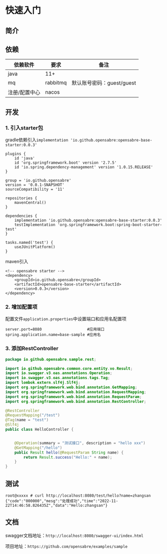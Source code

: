 # 快速入门

## 简介



## 依赖

| 依赖软件      | 要求     | 备注                      |
| ------------- | -------- | ------------------------- |
| java          | 11+      |                           |
| mq            | rabbitmq | 默认账号密码：guest/guest |
| 注册/配置中心 | nacos    |                           |

## 开发

### 1. 引入starter包

gradle依赖引入`implementation 'io.github.opensabre:opensabre-base-starter:0.0.3'`

```
plugins {
    id 'java'
    id 'org.springframework.boot' version '2.7.5'
    id 'io.spring.dependency-management' version '1.0.15.RELEASE'
}

group = 'io.github.opensabre'
version = '0.0.1-SNAPSHOT'
sourceCompatibility = '11'

repositories {
    mavenCentral()
}

dependencies {
    implementation 'io.github.opensabre:opensabre-base-starter:0.0.3'
    testImplementation 'org.springframework.boot:spring-boot-starter-test'
}

tasks.named('test') {
    useJUnitPlatform()
}

```

maven引入

```
<!-- opensabre starter -->
<dependency>
	<groupId>io.github.opensabre</groupId>
	<artifactId>opensabre-base-starter</artifactId>
	<version>0.0.3</version>
</dependency>
```

### 2. 增加配置项

配置文件`application.properties`中设置端口和应用名配置项

```
server.port=8080                    #应用端口
spring.application.name=base-sample #应用名
```

### 3. 添加RestController

```java
package io.github.opensabre.sample.rest;

import io.github.opensabre.common.core.entity.vo.Result;
import io.swagger.v3.oas.annotations.Operation;
import io.swagger.v3.oas.annotations.tags.Tag;
import lombok.extern.slf4j.Slf4j;
import org.springframework.web.bind.annotation.GetMapping;
import org.springframework.web.bind.annotation.RequestMapping;
import org.springframework.web.bind.annotation.RequestParam;
import org.springframework.web.bind.annotation.RestController;

@RestController
@RequestMapping("/test")
@Tag(name = "test")
@Slf4j
public class HelloController {


    @Operation(summary = "测试接口", description = "hello xxx")
    @GetMapping("/hello")
    public Result hello(@RequestParam String name) {
        return Result.success("Hello:" + name);
    }
}
```

## 测试

```shell
root@xxxxx # curl http://localhost:8080/test/hello?name=zhangsan
{"code":"000000","mesg":"处理成功","time":"2022-11-22T14:46:58.826435Z","data":"Hello:zhangsan"}
```

## 文档

swagger文档地址：`http://localhost:8080/swagger-ui/index.html`

项目地址：`https://github.com/opensabre/examples/sample`

